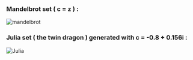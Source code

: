 ### Mandelbrot set ( c = z ) :
![mandelbrot](https://drive.google.com/uc?id=1XFP4f-recjLdIdVnXHHem9lctJWj4vB5)


### Julia set ( the twin dragon ) generated with c = -0.8 + 0.156i :

![Julia](https://drive.google.com/uc?id=1cpTMziI3TFxtcanAqLwTujUHezWmzKNf)
